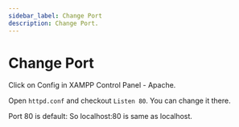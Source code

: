 ```yaml
---
sidebar_label: Change Port
description: Change Port.
---
```


# Change Port

Click on Config in XAMPP Control Panel - Apache.

Open `httpd.conf` and checkout `Listen 80`. You can change it there.

Port 80 is default: So localhost:80 is same as localhost.